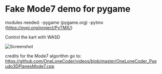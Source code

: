 # Fake Mode7 demo for pygame

modules needed: 
-pygame (pygame.org)
-pytmx (https://pypi.org/project/PyTMX/)

Control the kart with WASD

![Screenshot](https://i.imgur.com/xZhEtu7.png "Screenshot1")


credits for the Mode7 algorithm go to:
https://github.com/OneLoneCoder/videos/blob/master/OneLoneCoder_Pseudo3DPlanesMode7.cpp

